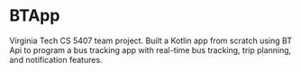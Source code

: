 # BTApp
Virginia Tech CS 5407 team project. Built a Kotlin app from scratch using BT Api to program a bus tracking app with real-time bus tracking, trip planning, and notification features.
